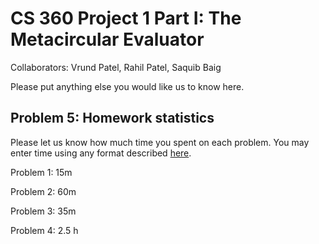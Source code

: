 # CS 360 Project 1 Part I: The Metacircular Evaluator

Collaborators: Vrund Patel, Rahil Patel, Saquib Baig

Please put anything else you would like us to know here.

## Problem 5: Homework statistics

Please let us know how much time you spent on each problem. You may enter time using any format described [here](https://github.com/wroberts/pytimeparse).

Problem 1: 15m

Problem 2: 60m

Problem 3: 35m

Problem 4: 2.5 h